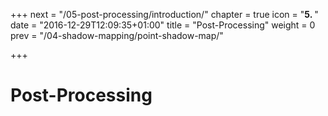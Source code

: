 +++
next = "/05-post-processing/introduction/"
chapter = true
icon = "<b>5. </b>"
date = "2016-12-29T12:09:35+01:00"
title = "Post-Processing"
weight = 0
prev = "/04-shadow-mapping/point-shadow-map/"

+++

# Post-Processing